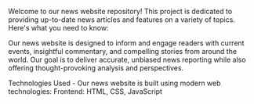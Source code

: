 Welcome to our news website repository! This project is dedicated to providing up-to-date news articles and features on a variety of topics. Here's what you need to know:

Our news website is designed to inform and engage readers with current events, insightful commentary, and compelling stories from around the world.
Our goal is to deliver accurate, unbiased news reporting while also offering thought-provoking analysis and perspectives.

Technologies Used - 
Our news website is built using modern web technologies:
Frontend: HTML, CSS, JavaScript
